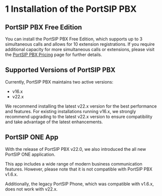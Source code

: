 # 1 Installation of the PortSIP PBX

## PortSIP PBX Free Edition

You can install the PortSIP PBX Free Edition, which supports up to 3 simultaneous calls and allows for 10 extension registrations. If you require additional capacity for more simultaneous calls or extensions, please visit the [PortSIP PBX Pricing](https://www.portsip.com/portsip-pbx-pricing/) page for further details.

## Supported Versions of PortSIP PBX

Currently, PortSIP PBX maintains two active versions:&#x20;

* v16.x
* v22.x

We recommend installing the latest v22.x version for the best performance and features. For existing installations running v16.x, we strongly recommend upgrading to the latest v22.x version to ensure compatibility and take advantage of the latest enhancements.

## PortSIP ONE App

With the release of PortSIP PBX v22.0, we also introduced the all new PortSIP ONE application.&#x20;

This app includes a wide range of modern business communication features. However, please note that it is not compatible with PortSIP PBX v1.6.x.&#x20;

Additionally, the legacy PortSIP Phone, which was compatible with v1.6.x, does not work with v22.x.

